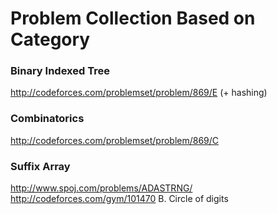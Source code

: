 # Problem Collection Based on Category

### Binary Indexed Tree
http://codeforces.com/problemset/problem/869/E (+ hashing)  

### Combinatorics
http://codeforces.com/problemset/problem/869/C  

### Suffix Array
http://www.spoj.com/problems/ADASTRNG/  
http://codeforces.com/gym/101470 B. Circle of digits  
